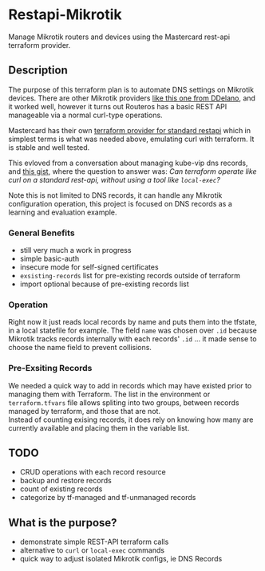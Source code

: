 # Restapi-Mikrotik
Manage Mikrotik routers and devices using the Mastercard rest-api terraform provider.

## Description
The purpose of this terraform plan is to automate DNS settings on Mikrotik devices.  There are other Mikrotik providers [like this one from DDelano](https://github.com/ddelnano/terraform-provider-mikrotik), and it worked well, however it turns out Routeros has a basic REST API manageable via a normal curl-type operations.

Mastercard has their own [terraform provider for standard restapi](https://github.com/Mastercard/terraform-provider-restapi) which in simplest terms is what was needed above, emulating curl with terraform.  It is stable and well tested.

This evloved from a conversation about managing kube-vip dns records, and [this gist](https://gist.github.com/flrichar/9bc14ddfb517ab79cc02e3b6c19a36dc), where the question to answer was: _Can terraform operate like curl on a standard rest-api, without using a tool like `local-exec`?_

Note this is not limited to DNS records, it can handle any Mikrotik configuration operation, this project is focused on DNS records as a learning and evaluation example. 

### General Benefits
* still very much a work in progress
* simple basic-auth
* insecure mode for self-signed certificates
* `exsisting-records` list for pre-existing records outside of terraform
* import optional because of pre-existing records list

### Operation
Right now it just reads local records by name and puts them into the tfstate, in a local statefile for example. The field `name` was chosen over `.id` because Mikrotik tracks records internally with each records' `.id` ... it made sense to choose the name field to prevent collisions.

### Pre-Exsiting Records
We needed a quick way to add in records which may have existed prior to managing them with Terraform.  The list in the environment or `terraform.tfvars` file allows spliting into two groups, between records managed by terraform, and those that are not.  
Instead of counting exising records, it does rely on knowing how many are currently available and placing them in the variable list.

## TODO
* CRUD operations with each record resource
* backup and restore records
* count of existing records
* categorize by tf-managed and tf-unmanaged records

## What is the purpose?
* demonstrate simple REST-API terraform calls
* alternative to `curl` or `local-exec` commands
* quick way to adjust isolated Mikrotik configs, ie DNS Records
